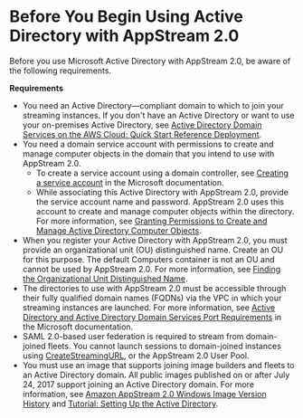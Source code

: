 # Before You Begin Using Active Directory with AppStream 2\.0<a name="active-directory-prerequisites"></a>

Before you use Microsoft Active Directory with AppStream 2\.0, be aware of the following requirements\.

**Requirements**
+ You need an Active Directory—compliant domain to which to join your streaming instances\. If you don't have an Active Directory or want to use your on\-premises Active Directory, see [Active Directory Domain Services on the AWS Cloud: Quick Start Reference Deployment](http://docs.aws.amazon.com/quickstart/latest/active-directory-ds/)\.
+ You need a domain service account with permissions to create and manage computer objects in the domain that you intend to use with AppStream 2\.0\.
  + To create a service account using a domain controller, see [Creating a service account](https://msdn.microsoft.com/en-us/library/ee250452.aspx) in the Microsoft documentation\.
  + While associating this Active Directory with AppStream 2\.0, provide the service account name and password\. AppStream 2\.0 uses this account to create and manage computer objects within the directory\. For more information, see [Granting Permissions to Create and Manage Active Directory Computer Objects](active-directory-admin.md#active-directory-permissions)\.
+ When you register your Active Directory with AppStream 2\.0, you must provide an organizational unit \(OU\) distinguished name\. Create an OU for this purpose\. The default Computers container is not an OU and cannot be used by AppStream 2\.0\. For more information, see [Finding the Organizational Unit Distinguished Name](active-directory-admin.md#active-directory-oudn)\.
+ The directories to use with AppStream 2\.0 must be accessible through their fully qualified domain names \(FQDNs\) via the VPC in which your streaming instances are launched\. For more information, see [Active Directory and Active Directory Domain Services Port Requirements](https://technet.microsoft.com/en-us/library/dd772723.aspx) in the Microsoft documentation\.
+ SAML 2\.0\-based user federation is required to stream from domain\-joined fleets\. You cannot launch sessions to domain\-joined instances using [CreateStreamingURL](http://docs.aws.amazon.com/appstream2/latest/APIReference/API_CreateStreamingURL.html), or the AppStream 2\.0 User Pool\.
+ You must use an image that supports joining image builders and fleets to an Active Directory domain\. All public images published on or after July 24, 2017 support joining an Active Directory domain\. For more information, see [Amazon AppStream 2\.0 Windows Image Version History](base-image-version-history.md) and [Tutorial: Setting Up the Active Directory](active-directory-directory-setup.md)\.